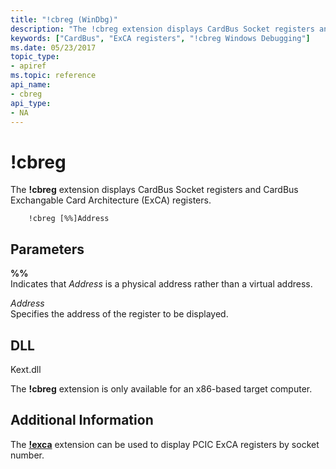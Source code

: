 ```yaml
---
title: "!cbreg (WinDbg)"
description: "The !cbreg extension displays CardBus Socket registers and CardBus Exchangable Card Architecture (ExCA) registers."
keywords: ["CardBus", "ExCA registers", "!cbreg Windows Debugging"]
ms.date: 05/23/2017
topic_type:
- apiref
ms.topic: reference
api_name:
- cbreg
api_type:
- NA
---
```


# !cbreg


The **!cbreg** extension displays CardBus Socket registers and CardBus Exchangable Card Architecture (ExCA) registers.

```dbgsyntax
    !cbreg [%%]Address 
```

## <span id="ddk__cbreg_dbg"></span><span id="DDK__CBREG_DBG"></span>Parameters


<span id="_______________"></span> **%%**   
Indicates that *Address* is a physical address rather than a virtual address.

<span id="_______Address______"></span><span id="_______address______"></span><span id="_______ADDRESS______"></span> *Address*   
Specifies the address of the register to be displayed.

## DLL

Kext.dll

 

The **!cbreg** extension is only available for an x86-based target computer.

## Additional Information

The [**!exca**](-exca.md) extension can be used to display PCIC ExCA registers by socket number.

